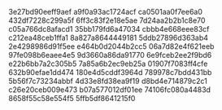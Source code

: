 3e27bd90eeff9aef
a9f0a93ac1724acf
ca0501aa0f7ee6a0
432df7228c299a5f
6ff3c83f2e18e5ae
7d24aa2b2b1c8e70
c05a766dc8afacd1
35bb179fd6a47034
cbbb4e668eee83cf
c212ea48ceb1ffa1
8a827a8644449181
5ddb27896d363ab4
2e4298986d91f5ee
e464b0d2044b2cc5
06a7d82e4f621eeb
97fe098b6eaee4e5
9d3660a86da91770
6e9fceb2ee2f9bd6
e22b6bb7a2c305b5
7a85a6b2ec9eb25a
01907f7083ff4cfe
632b90efae1dd474
180e4d5cddf3964d
789978c7bdd431bb
5b56f7c73234abbf
4d33e8fd38ea9f19
d8bd4e714879c2c1
c26e20ceb009e473
b07a577012df01ee
74106fc080a4483d
8658f55c58e554f5
5ffb5df8641215f0
